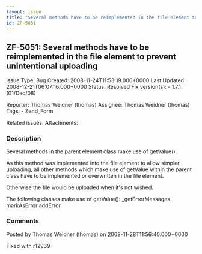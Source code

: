 ```yaml
---
layout: issue
title: "Several methods have to be reimplemented in the file element to prevent unintentional uploading"
id: ZF-5051
---
```


ZF-5051: Several methods have to be reimplemented in the file element to prevent unintentional uploading
--------------------------------------------------------------------------------------------------------

 Issue Type: Bug Created: 2008-11-24T11:53:19.000+0000 Last Updated: 2008-12-21T06:07:16.000+0000 Status: Resolved Fix version(s): - 1.7.1 (01/Dec/08)
 
 Reporter:  Thomas Weidner (thomas)  Assignee:  Thomas Weidner (thomas)  Tags: - Zend\_Form
 
 Related issues: 
 Attachments: 
### Description

Several methods in the parent element class make use of getValue().

As this method was implemented into the file element to allow simpler uploading, all other methods which make use of getValue within the parent class have to be implemented or overwritten in the file element.

Otherwise the file would be uploaded when it's not wished.

The following classes make use of getValue(): \_getErrorMessages markAsError addError

 

 

### Comments

Posted by Thomas Weidner (thomas) on 2008-11-28T11:56:40.000+0000

Fixed with r12939

 

 